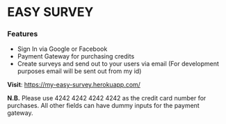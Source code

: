 # EASY SURVEY
### Features
* Sign In via Google or Facebook
* Payment Gateway for purchasing credits
* Create surveys and send out to your users via email (For development purposes email will be sent out from my id)

**Visit**: <https://my-easy-survey.herokuapp.com/>

**N.B.** Please use 4242 4242 4242 4242 as the credit card number for purchases. All other fields can have dummy inputs for the payment gateway.
